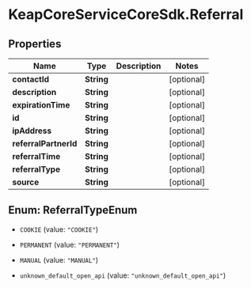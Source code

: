 # KeapCoreServiceCoreSdk.Referral

## Properties

Name | Type | Description | Notes
------------ | ------------- | ------------- | -------------
**contactId** | **String** |  | [optional] 
**description** | **String** |  | [optional] 
**expirationTime** | **String** |  | [optional] 
**id** | **String** |  | [optional] 
**ipAddress** | **String** |  | [optional] 
**referralPartnerId** | **String** |  | [optional] 
**referralTime** | **String** |  | [optional] 
**referralType** | **String** |  | [optional] 
**source** | **String** |  | [optional] 



## Enum: ReferralTypeEnum


* `COOKIE` (value: `"COOKIE"`)

* `PERMANENT` (value: `"PERMANENT"`)

* `MANUAL` (value: `"MANUAL"`)

* `unknown_default_open_api` (value: `"unknown_default_open_api"`)




